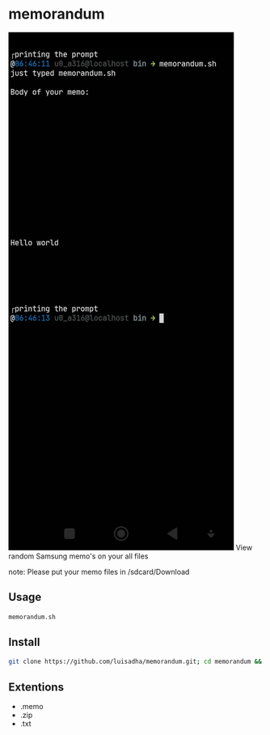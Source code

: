 # memorandum

![view](./img/memorandum-view.png)
View random Samsung memo's on your all files

note: Please put your memo files in /sdcard/Download

## Usage

```bash
memorandum.sh
```

## Install

```bash
git clone https://github.com/luisadha/memorandum.git; cd memorandum && bash install.sh
```

## Extentions
- .memo
- .zip
- .txt
